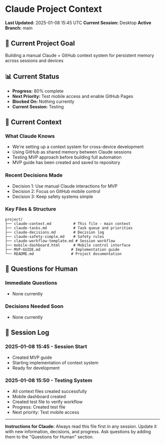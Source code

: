 # Claude Project Context

**Last Updated:** 2025-01-08 15:45 UTC
**Current Session:** Desktop
**Active Branch:** main

## 🎯 Current Project Goal
Building a manual Claude + GitHub context system for persistent memory across sessions and devices

## 📊 Current Status
- **Progress:** 80% complete
- **Next Priority:** Test mobile access and enable GitHub Pages
- **Blocked On:** Nothing currently
- **Current Session:** Testing

## 🧠 Current Context
### What Claude Knows
- We're setting up a context system for cross-device development
- Using GitHub as shared memory between Claude sessions
- Testing MVP approach before building full automation
- MVP guide has been created and saved to repository

### Recent Decisions Made
- Decision 1: Use manual Claude interactions for MVP
- Decision 2: Focus on GitHub mobile control
- Decision 3: Keep safety systems simple

### Key Files & Structure
```
project/
├── claude-context.md          # This file - main context
├── claude-tasks.md            # Task queue and priorities  
├── claude-decisions.md        # Decision log
├── claude-safety-simple.md    # Safety rules
├── claude-workflow-template.md # Session workflow
├── mobile-dashboard.html      # Mobile control interface
├── MVP-GUIDE.md              # Implementation guide
└── README.md                 # Project documentation
```

## 🤔 Questions for Human
### Immediate Questions
- None currently

### Decisions Needed Soon
- None currently

## 📝 Session Log
### 2025-01-08 15:45 - Session Start
- Created MVP guide
- Starting implementation of context system
- Ready for development

### 2025-01-08 15:50 - Testing System
- All context files created successfully
- Mobile dashboard created
- Created test file to verify workflow
- Progress: Created test file
- Next priority: Test mobile access

---
**Instructions for Claude:** Always read this file first in any session. Update it with new information, decisions, and progress. Ask questions by adding them to the "Questions for Human" section.